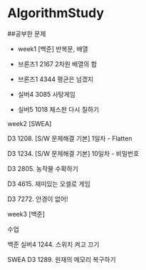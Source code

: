 # AlgorithmStudy

##공부한 문제


+ week1 [백준] 반복문, 배열

 - 브론즈1	2167	2차원 배열의 합

 - 브론즈1	4344	평균은 넘겠지

 - 실버4	3085	사탕게임

 - 실버5	1018 	체스판 다시 칠하기


week2 [SWEA]

D3	1208. [S/W 문제해결 기본] 1일차 - Flatten

D3	1234. [S/W 문제해결 기본] 10일차 - 비밀번호 

D3	2805. 농작물 수확하기

D3	4615. 재미있는 오셀로 게임

D3	7272. 안경이 없어!


week3 [백준]

수업
 
백준	실버4	1244. 스위치 켜고 끄기

SWEA	D3	1289. 원재의 메모리 복구하기